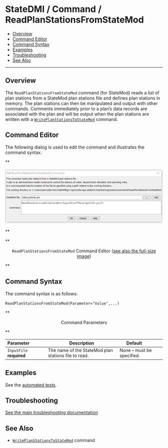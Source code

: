 # StateDMI / Command / ReadPlanStationsFromStateMod #

* [Overview](#overview)
* [Command Editor](#command-editor)
* [Command Syntax](#command-syntax)
* [Examples](#examples)
* [Troubleshooting](#troubleshooting)
* [See Also](#see-also)

-------------------------

## Overview ##

The `ReadPlanStationsFromStateMod` command (for StateMod)
reads a list of plan stations from a StateMod plan stations file and defines plan stations in memory.
The plan stations can then be manipulated and output with other commands.
Comments immediately prior to a plan’s data records are associated with the
plan and will be output when the plan stations are written with a
[`WritePlanStationsToStateMod`](../WritePlanStationsToStateMod/WritePlanStationsToStateMod.md) command.

## Command Editor ##

The following dialog is used to edit the command and illustrates the command syntax.

**<p style="text-align: center;">
![ReadPlanStationsFromStateMod command editor](ReadPlanStationsFromStateMod.png)
</p>**

**<p style="text-align: center;">
`ReadPlanStationsFromStateMod` Command Editor (<a href="../ReadPlanStationsFromStateMod.png">see also the full-size image</a>)
</p>**

## Command Syntax ##

The command syntax is as follows:

```text
ReadPlanStationsFromStateMod(Parameter="Value",...)
```
**<p style="text-align: center;">
Command Parameters
</p>**

| **Parameter**&nbsp;&nbsp;&nbsp;&nbsp;&nbsp;&nbsp;&nbsp;&nbsp;&nbsp;&nbsp;&nbsp;&nbsp; | **Description** | **Default**&nbsp;&nbsp;&nbsp;&nbsp;&nbsp;&nbsp;&nbsp;&nbsp;&nbsp;&nbsp; |
| --------------|-----------------|----------------- |
| `InputFile`<br>**required** | The name of the StateMod plan stations file to read. | None – must be specified. |

## Examples ##

See the [automated tests](https://github.com/OpenCDSS/cdss-app-statedmi-test/tree/master/test/regression/commands/ReadPlanStationsFromStateMod).

## Troubleshooting ##

[See the main troubleshooting documentation](../../troubleshooting/troubleshooting.md)

## See Also ##

* [`WritePlanStationsToStateMod`](../WritePlanStationsToStateMod/WritePlanStationsToStateMod.md) command
